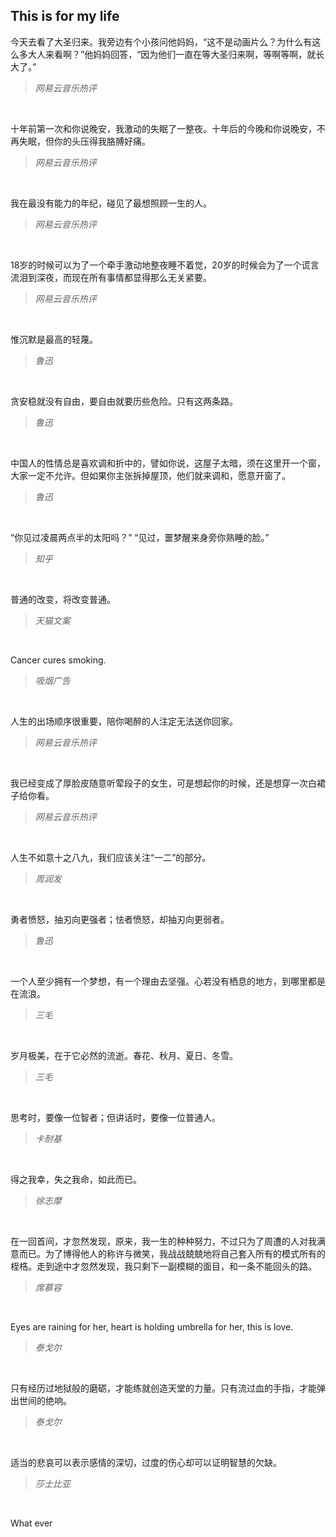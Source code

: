 ## This is for my life

 今天去看了大圣归来。我旁边有个小孩问他妈妈，“这不是动画片么？为什么有这么多大人来看啊？”他妈妈回答，“因为他们一直在等大圣归来啊，等啊等啊，就长大了。”
> *网易云音乐热评*

<br/>

 十年前第一次和你说晚安，我激动的失眠了一整夜。十年后的今晚和你说晚安，不再失眠，但你的头压得我胳膊好痛。
> *网易云音乐热评*

<br/>

我在最没有能力的年纪，碰见了最想照顾一生的人。
> *网易云音乐热评*

<br/>

18岁的时候可以为了一个牵手激动地整夜睡不着觉，20岁的时候会为了一个谎言流泪到深夜，而现在所有事情都显得那么无关紧要。
> *网易云音乐热评*

<br/>

惟沉默是最高的轻蔑。
> *鲁迅*

<br/>

贪安稳就没有自由，要自由就要历些危险。只有这两条路。
> *鲁迅*

<br/>

中国人的性情总是喜欢调和折中的，譬如你说，这屋子太暗，须在这里开一个窗，大家一定不允许。但如果你主张拆掉屋顶，他们就来调和，愿意开窗了。
> *鲁迅*

<br/>

“你见过凌晨两点半的太阳吗？”
“见过，噩梦醒来身旁你熟睡的脸。”
> *知乎*

<br/>

普通的改变，将改变普通。
> *天猫文案*

<br/>

Cancer cures smoking.
> *吸烟广告*

<br/>

人生的出场顺序很重要，陪你喝醉的人注定无法送你回家。
> *网易云音乐热评*

<br/>

我已经变成了厚脸皮随意听荤段子的女生，可是想起你的时候，还是想穿一次白裙子给你看。
> *网易云音乐热评*

<br/>

人生不如意十之八九，我们应该关注“一二”的部分。
> *周润发*

<br/>

勇者愤怒，抽刃向更强者；怯者愤怒，却抽刃向更弱者。
> *鲁迅*

<br/>

一个人至少拥有一个梦想，有一个理由去坚强。心若没有栖息的地方，到哪里都是在流浪。
> *三毛*

<br/>

岁月极美，在于它必然的流逝。春花、秋月、夏日、冬雪。
> *三毛*

<br/>

思考时，要像一位智者；但讲话时，要像一位普通人。
> *卡耐基*

<br/>

得之我幸，失之我命，如此而已。
> *徐志摩*

<br/>

在一回首间，才忽然发现，原来，我一生的种种努力，不过只为了周遭的人对我满意而已。为了博得他人的称许与微笑，我战战兢兢地将自己套入所有的模式所有的桎梏。走到途中才忽然发现，我只剩下一副模糊的面目，和一条不能回头的路。
> *席慕容*

<br/>

Eyes are raining for her, heart is holding umbrella for her, this is love.
> *泰戈尔*

<br/>

只有经历过地狱般的磨砺，才能练就创造天堂的力量。只有流过血的手指，才能弹出世间的绝响。
> *泰戈尔*

<br/>

适当的悲哀可以表示感情的深切，过度的伤心却可以证明智慧的欠缺。
> *莎士比亚*

<br/>



What ever
